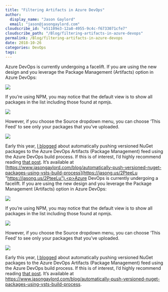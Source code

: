 ```yaml
---
title: "Filtering Artifacts in Azure DevOps"
author: 
  display_name: "Jason Gaylord"
  email: "jason@jasongaylord.com"
cloudscribe_id: "e51109e3-12a8-4955-9c4c-f6733071cfe7"
cloudscribe_path: "/Blog/filtering-artifacts-in-azure-devops"
permalink: /Blog/filtering-artifacts-in-azure-devops
date: 2018-10-26
categories: DevOps
tags: 
---
```


Azure DevOps is currently undergoing a facelift. If you are using the new design and you leverage the Package Management (Artifacts) option in Azure DevOps:

![](https://cdn.jasongaylord.com/images/2018/10/26/Artifacts_Menu_Option.png)

If you’re using NPM, you may notice that the default view is to show all packages in the list including those found at npmjs. 

![](https://cdn.jasongaylord.com/images/2018/10/26/Artifacts_Default_View.png)

However, if you choose the Source dropdown menu, you can choose ‘This Feed’ to see only your packages that you’ve uploaded.

![](https://cdn.jasongaylord.com/images/2018/10/26/Artifacts_This_Feed.png)

Early this year, [I blogged](https://jasong.us/2PteeLu) about automatically pushing versioned NuGet packages to the Azure DevOps Artifacts (Package Management) feed using the Azure DevOps build process. If this is of interest, I’d highly recommend reading [that post](https://jasong.us/2PteeLu). It’s available at [https://www.jasongaylord.com/blog/automatically-push-versioned-nuget-packages-using-vsts-build-process](https://jasong.us/2PteeLu "https://jasong.us/2PteeLu").<p>Azure DevOps is currently undergoing a facelift. If you are using the new design and you leverage the Package Management (Artifacts) option in Azure DevOps:</p><p><img src="https://cdn.jasongaylord.com/images/2018/10/26/Artifacts_Menu_Option.png"></p><p>If you’re using NPM, you may notice that the default view is to show all packages in the list including those found at npmjs. </p><p><img src="https://cdn.jasongaylord.com/images/2018/10/26/Artifacts_Default_View.png"></p><p>However, if you choose the Source dropdown menu, you can choose ‘This Feed’ to see only your packages that you’ve uploaded.</p><p><img src="https://cdn.jasongaylord.com/images/2018/10/26/Artifacts_This_Feed.png"></p><p>Early this year, <a href="https://jasong.us/2PteeLu" target="_blank">I blogged</a> about automatically pushing versioned NuGet packages to the Azure DevOps Artifacts (Package Management) feed using the Azure DevOps build process. If this is of interest, I’d highly recommend reading <a href="https://jasong.us/2PteeLu" target="_blank">that post</a>. It’s available at <a title="https://jasong.us/2PteeLu" href="https://jasong.us/2PteeLu">https://www.jasongaylord.com/blog/automatically-push-versioned-nuget-packages-using-vsts-build-process</a>.</p>